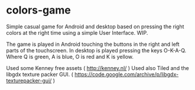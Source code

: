 # colors-game
Simple casual game for Android and desktop based on pressing the right colors at the right time using a simple User Interface. WIP.

The game is played in Android touching the buttons in the right and left parts of the touchscreen. In desktop is played pressing the keys O-K-A-Q. Where Q is green, A is blue, O is red and K is yellow. 

Used some Kenney free assets ( http://kenney.nl/ )
Used also Tiled and the libgdx texture packer GUI. ( https://code.google.com/archive/p/libgdx-texturepacker-gui/ )
